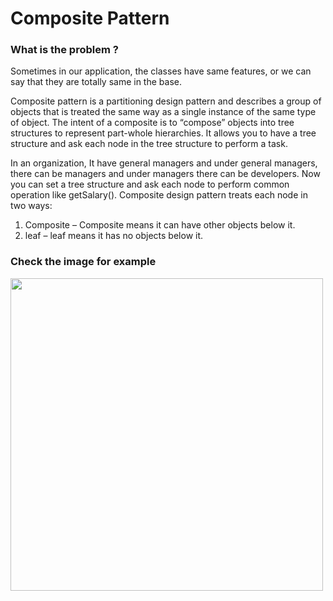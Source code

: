 # Composite Pattern

### What is the problem ?
Sometimes in our application, the classes have same features, or we can say that they are totally same in the base.<br />

Composite pattern is a partitioning design pattern and describes a group of objects that is treated the same way as a single instance of the same type of object. The intent of a composite is to “compose” objects into tree structures to represent part-whole hierarchies. It allows you to have a tree structure and ask each node in the tree structure to perform a task.	<br />

In an organization, It have general managers and under general managers, there can be managers and under managers there can be developers. Now you can set a tree structure and ask each node to perform common operation like getSalary().
Composite design pattern treats each node in two ways:
<ol>
	<li> Composite – Composite means it can have other objects below it. </li>
	<li> leaf – leaf means it has no objects below it. </li>
</ol>

### Check the image for example
<img src="https://media.geeksforgeeks.org/wp-content/uploads/Composite-Design-Pattern-Diagram.png" width="500" />